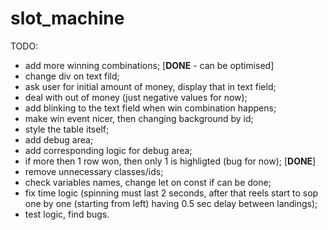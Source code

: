 # slot_machine

TODO:
- add more winning combinations; [**DONE** - can be optimised]
- change div on text fild;
- ask user for initial amount of money, display that in text field;
- deal with out of money (just negative values for now); 
- add blinking to the text field when win combination happens;
- make win event nicer, then changing background by id;
- style the table itself;
- add debug area;
- add corresponding logic for debug area;
- if more then 1 row won, then only 1 is highligted (bug for now); [**DONE**]
- remove unnecessary classes/ids;
- check variables names, change let on const if can be done;
- fix time logic (spinning must last 2 seconds, after that reels start to sop one by one (starting from left) having 0.5 sec delay between landings);
- test logic, find bugs.
